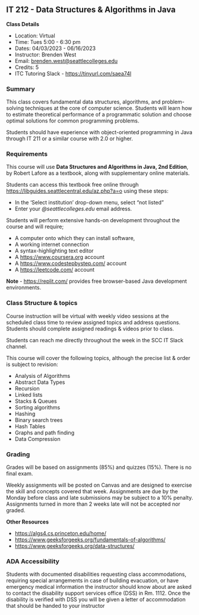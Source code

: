 IT 212 - Data Structures & Algorithms in Java
--------

**Class Details**

- Location: Virtual
- Time: Tues 5:00 - 6:30 pm
- Dates: 04/03/2023 - 06/16/2023
- Instructor: Brenden West
- Email: brenden.west@seattlecolleges.edu
- Credits: 5
- ITC Tutoring Slack - https://tinyurl.com/saea74l

### Summary

This class covers fundamental data structures, algorithms, and problem-solving techniques at the core of computer science. Students will learn how to estimate theoretical performance of a programmatic solution and choose optimal solutions for common programming problems.

Students should have experience with object-oriented programming in Java through IT 211 or a similar course with 2.0 or higher.

### Requirements

This course will use **Data Structures and Algorithms in Java, 2nd Edition**, by Robert Lafore as a textbook, along with supplementary online materials.

Students can access this textbook free online through https://libguides.seattlecentral.edu/az.php?a=o using these steps:

- In the ‘Select institution’ drop-down menu, select “not listed”
- Enter your *@seattlecolleges.edu* email address.

Students will perform extensive hands-on development throughout the course and will require;

- A computer onto which they can install software,
- A working internet connection
- A syntax-highlighting text editor
- A https://www.coursera.org account
- A https://www.codestepbystep.com/ account
- A https://leetcode.com/ account

**Note** - https://replit.com/ provides free browser-based Java development environments.



### Class Structure & topics

Course instruction will be virtual with weekly video sessions at the scheduled class time to review assigned topics and address questions. Students should complete assigned readings & videos prior to class.

Students can reach me directly throughout the week in the SCC IT Slack channel.

This course will cover the following topics, although the precise list & order is subject to revision:

* Analysis of Algorithms
* Abstract Data Types
* Recursion
* Linked lists
* Stacks & Queues
* Sorting algorithms
* Hashing
* Binary search trees
* Hash Tables
* Graphs and path finding
* Data Compression


### Grading

Grades will be based on assignments (85%) and quizzes (15%). There is no final exam.

Weekly assignments will be posted on Canvas and are designed to exercise the skill and concepts covered that week. Assignments are due by the Monday before class and late submissions may be subject to a 10% penalty. Assignments turned in more than 2 weeks late will not be accepted nor graded.

**Other Resources**

* https://algs4.cs.princeton.edu/home/  
* https://www.geeksforgeeks.org/fundamentals-of-algorithms/
* https://www.geeksforgeeks.org/data-structures/

### ADA Accessibility

Students with documented disabilities requesting class accommodations, requiring special arrangements in case of building evacuation, or have emergency medical information the instructor should know about are asked to contact the disability support services office (DSS) in Rm. 1112. Once the disability is verified with DSS you will be given a letter of accommodation that should be handed to your instructor
